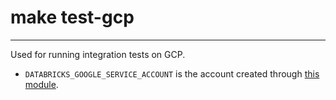 # make test-gcp

---

Used for running integration tests on GCP.

* `DATABRICKS_GOOGLE_SERVICE_ACCOUNT` is the account created through [this module](../gcp-accounts-integration/service-account/main.tf).
